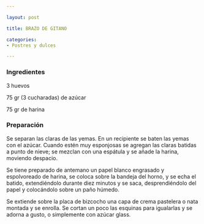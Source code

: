 ```yaml
---

layout: post

title: BRAZO DE GITANO

categories:
- Postres y dulces

---
```


<h3>Ingredientes</h3>

3 huevos

75 gr (3 cucharadas) de azúcar

75 gr de harina

<h3>Preparación</h3>

Se separan las claras de las yemas. En un recipiente se baten las yemas con el azúcar. Cuando estén muy esponjosas se agregan las claras batidas a punto de nieve; se mezclan con una espátula y se añade la harina, moviendo despacio.

Se tiene preparado de antemano un papel blanco engrasado y espolvoreado de harina, se coloca sobre la bandeja del horno, y se echa el batido, extendiéndolo durante diez minutos y se saca, desprendiéndolo del papel y colocándolo sobre un paño húmedo.

Se extiende sobre la placa de bizcocho una capa de crema pastelera o nata montada y se enrolla. Se cortan un poco las esquinas para igualarlas y se adorna a gusto, o simplemente con azúcar glass.